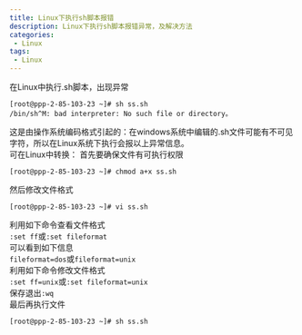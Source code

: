 ```yaml
---
title: Linux下执行sh脚本报错
description: Linux下执行sh脚本报错异常，及解决方法
categories:
 - Linux
tags:
 - Linux
---  
```

在Linux中执行.sh脚本，出现异常  
```shell  
[root@ppp-2-85-103-23 ~]# sh ss.sh 
/bin/sh^M: bad interpreter: No such file or directory。  
```  
这是由操作系统编码格式引起的：在windows系统中编辑的.sh文件可能有不可见字符，所以在Linux系统下执行会报以上异常信息。  
可在Linux中转换： 
首先要确保文件有可执行权限  
```shell  
[root@ppp-2-85-103-23 ~]# chmod a+x ss.sh  
```  
然后修改文件格式  
```shell  
[root@ppp-2-85-103-23 ~]# vi ss.sh  
```  
利用如下命令查看文件格式  
```:set ff```或```:set fileformat```  
可以看到如下信息  
```fileformat=dos```或```fileformat=unix```  
利用如下命令修改文件格式  
```:set ff=unix```或```:set fileformat=unix```  
保存退出```:wq```  
最后再执行文件   
```shell  
[root@ppp-2-85-103-23 ~]# sh ss.sh  
```  
